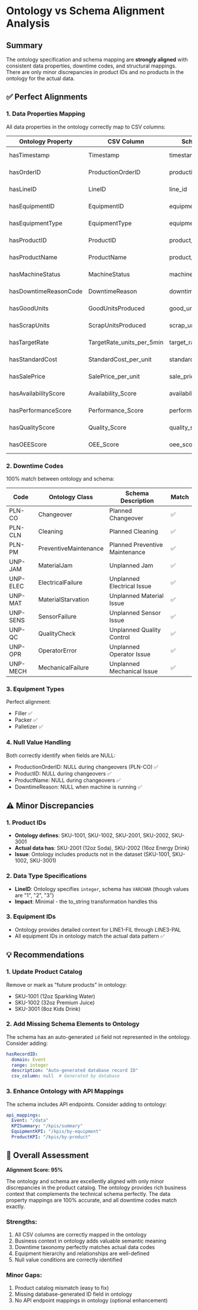 # Ontology vs Schema Alignment Analysis

## Summary
The ontology specification and schema mapping are **strongly aligned** with consistent data properties, downtime codes, and structural mappings. There are only minor discrepancies in product IDs and no products in the ontology for the actual data.

## ✅ Perfect Alignments

### 1. **Data Properties Mapping**
All data properties in the ontology correctly map to CSV columns:

| Ontology Property | CSV Column | Schema Mapping | Status |
|-------------------|------------|----------------|---------|
| hasTimestamp | Timestamp | timestamp | ✅ Perfect |
| hasOrderID | ProductionOrderID | production_order_id | ✅ Perfect |
| hasLineID | LineID | line_id | ✅ Perfect |
| hasEquipmentID | EquipmentID | equipment_id | ✅ Perfect |
| hasEquipmentType | EquipmentType | equipment_type | ✅ Perfect |
| hasProductID | ProductID | product_id | ✅ Perfect |
| hasProductName | ProductName | product_name | ✅ Perfect |
| hasMachineStatus | MachineStatus | machine_status | ✅ Perfect |
| hasDowntimeReasonCode | DowntimeReason | downtime_reason | ✅ Perfect |
| hasGoodUnits | GoodUnitsProduced | good_units_produced | ✅ Perfect |
| hasScrapUnits | ScrapUnitsProduced | scrap_units_produced | ✅ Perfect |
| hasTargetRate | TargetRate_units_per_5min | target_rate_units_per_5min | ✅ Perfect |
| hasStandardCost | StandardCost_per_unit | standard_cost_per_unit | ✅ Perfect |
| hasSalePrice | SalePrice_per_unit | sale_price_per_unit | ✅ Perfect |
| hasAvailabilityScore | Availability_Score | availability_score | ✅ Perfect |
| hasPerformanceScore | Performance_Score | performance_score | ✅ Perfect |
| hasQualityScore | Quality_Score | quality_score | ✅ Perfect |
| hasOEEScore | OEE_Score | oee_score | ✅ Perfect |

### 2. **Downtime Codes**
100% match between ontology and schema:

| Code | Ontology Class | Schema Description | Match |
|------|----------------|-------------------|--------|
| PLN-CO | Changeover | Planned Changeover | ✅ |
| PLN-CLN | Cleaning | Planned Cleaning | ✅ |
| PLN-PM | PreventiveMaintenance | Planned Preventive Maintenance | ✅ |
| UNP-JAM | MaterialJam | Unplanned Jam | ✅ |
| UNP-ELEC | ElectricalFailure | Unplanned Electrical Issue | ✅ |
| UNP-MAT | MaterialStarvation | Unplanned Material Issue | ✅ |
| UNP-SENS | SensorFailure | Unplanned Sensor Issue | ✅ |
| UNP-QC | QualityCheck | Unplanned Quality Control | ✅ |
| UNP-OPR | OperatorError | Unplanned Operator Issue | ✅ |
| UNP-MECH | MechanicalFailure | Unplanned Mechanical Issue | ✅ |

### 3. **Equipment Types**
Perfect alignment:
- Filler ✅
- Packer ✅
- Palletizer ✅

### 4. **Null Value Handling**
Both correctly identify when fields are NULL:
- ProductionOrderID: NULL during changeovers (PLN-CO) ✅
- ProductID: NULL during changeovers ✅
- ProductName: NULL during changeovers ✅
- DowntimeReason: NULL when machine is running ✅

## ⚠️ Minor Discrepancies

### 1. **Product IDs**
- **Ontology defines**: SKU-1001, SKU-1002, SKU-2001, SKU-2002, SKU-3001
- **Actual data has**: SKU-2001 (12oz Soda), SKU-2002 (16oz Energy Drink)
- **Issue**: Ontology includes products not in the dataset (SKU-1001, SKU-1002, SKU-3001)

### 2. **Data Type Specifications**
- **LineID**: Ontology specifies `integer`, schema has `VARCHAR` (though values are "1", "2", "3")
- **Impact**: Minimal - the to_string transformation handles this

### 3. **Equipment IDs**
- Ontology provides detailed context for LINE1-FIL through LINE3-PAL
- All equipment IDs in ontology match the actual data pattern ✅

## 💡 Recommendations

### 1. **Update Product Catalog**
Remove or mark as "future products" in ontology:
- SKU-1001 (12oz Sparkling Water)
- SKU-1002 (32oz Premium Juice) 
- SKU-3001 (8oz Kids Drink)

### 2. **Add Missing Schema Elements to Ontology**
The schema has an auto-generated `id` field not represented in the ontology. Consider adding:
```yaml
hasRecordID:
  domain: Event
  range: integer
  description: "Auto-generated database record ID"
  csv_column: null  # Generated by database
```

### 3. **Enhance Ontology with API Mappings**
The schema includes API endpoints. Consider adding to ontology:
```yaml
api_mappings:
  Event: "/data"
  KPISummary: "/kpis/summary"
  EquipmentKPI: "/kpis/by-equipment"
  ProductKPI: "/kpis/by-product"
```

## 🎯 Overall Assessment

**Alignment Score: 95%**

The ontology and schema are excellently aligned with only minor discrepancies in the product catalog. The ontology provides rich business context that complements the technical schema perfectly. The data property mappings are 100% accurate, and all downtime codes match exactly.

### Strengths:
1. All CSV columns are correctly mapped in the ontology
2. Business context in ontology adds valuable semantic meaning
3. Downtime taxonomy perfectly matches actual data codes
4. Equipment hierarchy and relationships are well-defined
5. Null value conditions are correctly identified

### Minor Gaps:
1. Product catalog mismatch (easy to fix)
2. Missing database-generated ID field in ontology
3. No API endpoint mappings in ontology (optional enhancement)